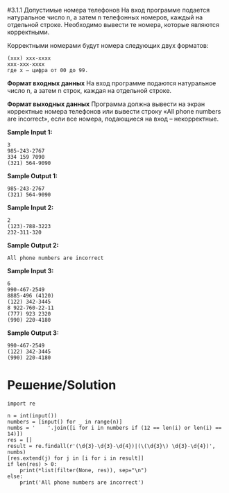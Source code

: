 #3.1.1 Допустимые номера телефонов
На вход программе подается натуральное число n, а затем n телефонных номеров, каждый на отдельной строке. Необходимо вывести те номера, которые являются корректными.

Корректными номерами будут номера следующих двух форматов: 
```
(xxx) xxx-xxxx
xxx-xxx-xxxx
где x – цифра от 00 до 99.
```
**Формат входных данных**
На вход программе подаются натуральное число n, а затем n строк, каждая на отдельной строке.

**Формат выходных данных**
Программа должна вывести на экран корректные номера телефонов или вывести строку «All phone numbers are incorrect», если все номера, подающиеся на вход – некорректные.

**Sample Input 1:**
```
3
985-243-2767
334 159 7090
(321) 564-9090
```
**Sample Output 1:**
```
985-243-2767
(321) 564-9090
```
**Sample Input 2:**
```
2
(123)-788-3223
232-311-320
```
**Sample Output 2:**
```
All phone numbers are incorrect
```
**Sample Input 3:**
```
6
990-467-2549
8885-496 (4120)
(122) 342-3445
8 922-760-22-11
(777) 923 2320
(990) 220-4180
```
**Sample Output 3:**
```
990-467-2549
(122) 342-3445
(990) 220-4180
```
# Решение/Solution

```
import re

n = int(input())
numbers = [input() for _ in range(n)]
numbs = '    '.join([i for i in numbers if (12 == len(i) or len(i) == 14)])
res = []
result = re.findall(r'(\d{3}-\d{3}-\d{4})|(\(\d{3}\) \d{3}-\d{4})', numbs)
[res.extend(j) for j in [i for i in result]]
if len(res) > 0:
    print(*list(filter(None, res)), sep="\n")
else:
    print('All phone numbers are incorrect')
```
